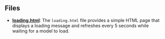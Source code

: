 
## Files
- **[loading.html](public/loading.html.driver.md)**: The `loading.html` file provides a simple HTML page that displays a loading message and refreshes every 5 seconds while waiting for a model to load.
